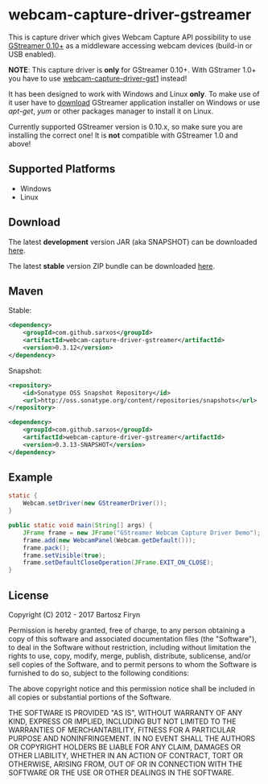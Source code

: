 # webcam-capture-driver-gstreamer

This is capture driver which gives Webcam Capture API possibility to use
[GStreamer 0.10+](http://gstreamer.freedesktop.org/documentation/gstreamer010.html)
as a middleware accessing webcam devices (build-in or USB enabled).

**NOTE**: This capture driver is **only** for GStreamer 0.10+. With GStramer 1.0+ you have to use
[webcam-capture-driver-gst1](https://github.com/sarxos/webcam-capture/tree/master/webcam-capture-drivers/driver-gst1)
instead!

It has been designed to work with Windows and Linux **only**. To make use of it user have to 
[download](http://code.google.com/p/ossbuild/) GStreamer application installer 
on Windows or use _apt-get_, _yum_ or other packages manager to install it on Linux.

Currently supported GStreamer version is 0.10.x, so make sure you are installing
the correct one! It is **not** compatible with GStreamer 1.0 and above!

## Supported Platforms

* Windows
* Linux

## Download

The latest **development** version JAR (aka SNAPSHOT) can be downloaded [here](https://oss.sonatype.org/content/repositories/snapshots/com/github/sarxos/webcam-capture-driver-gstreamer/0.3.13-SNAPSHOT/webcam-capture-driver-gstreamer-0.3.12-20171213.184528-7.jar).

The latest **stable** version ZIP bundle can be downloaded [here](http://repo.sarxos.pl/maven2/com/github/sarxos/webcam-capture-driver-gstreamer/0.3.12/webcam-capture-driver-gstreamer-0.3.12-dist.zip).

## Maven

Stable:

```xml
<dependency>
	<groupId>com.github.sarxos</groupId>
	<artifactId>webcam-capture-driver-gstreamer</artifactId>
	<version>0.3.12</version>
</dependency>
```

Snapshot:

```xml
<repository>
    <id>Sonatype OSS Snapshot Repository</id>
    <url>http://oss.sonatype.org/content/repositories/snapshots</url>
</repository>
```
```xml
<dependency>
    <groupId>com.github.sarxos</groupId>
    <artifactId>webcam-capture-driver-gstreamer</artifactId>
    <version>0.3.13-SNAPSHOT</version>
</dependency>
```

## Example

```java
static {
	Webcam.setDriver(new GStreamerDriver());
}

public static void main(String[] args) {
	JFrame frame = new JFrame("GStreamer Webcam Capture Driver Demo");
	frame.add(new WebcamPanel(Webcam.getDefault()));
	frame.pack();
	frame.setVisible(true);
	frame.setDefaultCloseOperation(JFrame.EXIT_ON_CLOSE);
}
```

## License

Copyright (C) 2012 - 2017 Bartosz Firyn

Permission is hereby granted, free of charge, to any person obtaining a copy of this software and associated documentation files (the "Software"), to deal in the Software without restriction, including without limitation the rights to use, copy, modify, merge, publish, distribute, sublicense, and/or sell copies of the Software, and to permit persons to whom the Software is furnished to do so, subject to the following conditions:

The above copyright notice and this permission notice shall be included in all copies or substantial portions of the Software.

THE SOFTWARE IS PROVIDED "AS IS", WITHOUT WARRANTY OF ANY KIND, EXPRESS OR IMPLIED, INCLUDING BUT NOT LIMITED TO THE WARRANTIES OF MERCHANTABILITY, FITNESS FOR A PARTICULAR PURPOSE AND NONINFRINGEMENT. IN NO EVENT SHALL THE AUTHORS OR COPYRIGHT HOLDERS BE LIABLE FOR ANY CLAIM, DAMAGES OR OTHER LIABILITY, WHETHER IN AN ACTION OF CONTRACT, TORT OR OTHERWISE, ARISING FROM, OUT OF OR IN CONNECTION WITH THE SOFTWARE OR THE USE OR OTHER DEALINGS IN THE SOFTWARE.

